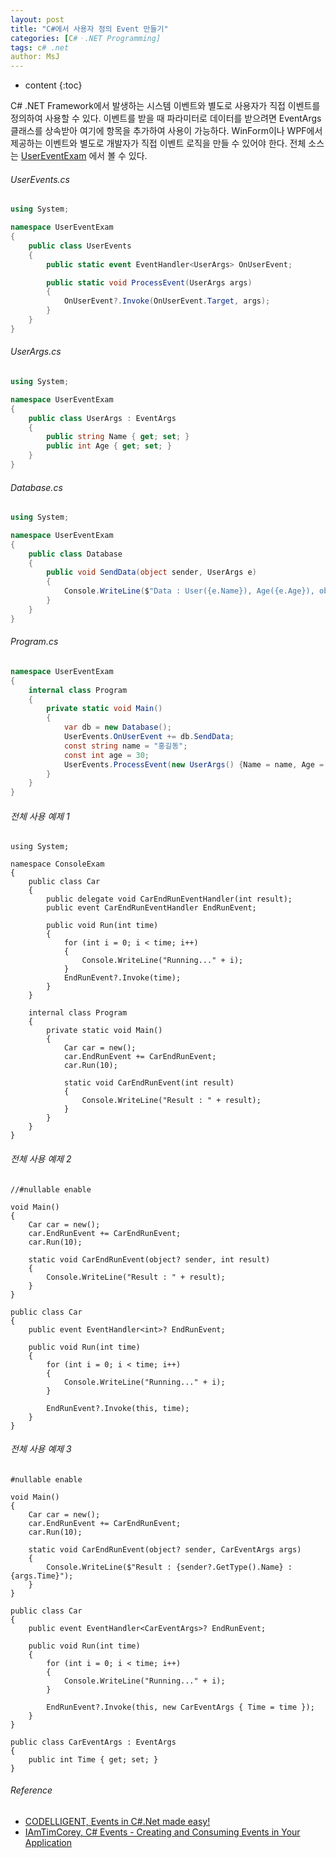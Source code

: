 ```yaml
---
layout: post
title: "C#에서 사용자 정의 Event 만들기"
categories: [C#ㆍ.NET Programming]
tags: c# .net
author: MsJ
---
```


* content
{:toc}

C# .NET Framework에서 발생하는 시스템 이벤트와 별도로 사용자가 직접 이벤트를 정의하여 사용할 수 있다. 이벤트를 받을 때 파라미터로 데이터를 받으려면 EventArgs 클래스를 상속받아 여기에 항목을 추가하여 사용이 가능하다. WinForm이나 WPF에서 제공하는 이벤트와 별도로 개발자가 직접 이벤트 로직을 만들 수 있어야 한다. 전체 소스는 [UserEventExam](https://github.com/DebugJO/HelloWorldSample/tree/master/CSharp/UserEventExam) 에서 볼 수 있다.

###### UserEvents.cs

```cs
using System;

namespace UserEventExam
{
    public class UserEvents
    {
        public static event EventHandler<UserArgs> OnUserEvent;

        public static void ProcessEvent(UserArgs args)
        {
            OnUserEvent?.Invoke(OnUserEvent.Target, args);
        }
    }
}
```





###### UserArgs.cs

```cs
using System;

namespace UserEventExam
{
    public class UserArgs : EventArgs
    {
        public string Name { get; set; }
        public int Age { get; set; }
    }
}
```

###### Database.cs

```cs
using System;

namespace UserEventExam
{
    public class Database
    {
        public void SendData(object sender, UserArgs e)
        {
            Console.WriteLine($"Data : User({e.Name}), Age({e.Age}), object({sender})");
        }
    }
}
```

###### Program.cs

```cs
namespace UserEventExam
{
    internal class Program
    {
        private static void Main()
        {
            var db = new Database();
            UserEvents.OnUserEvent += db.SendData;
            const string name = "홍길동";
            const int age = 30;
            UserEvents.ProcessEvent(new UserArgs() {Name = name, Age = age});
        }
    }
}
```

###### 전체 사용 예제 1

```
using System;

namespace ConsoleExam
{
    public class Car
    {
        public delegate void CarEndRunEventHandler(int result);
        public event CarEndRunEventHandler EndRunEvent;

        public void Run(int time)
        {
            for (int i = 0; i < time; i++)
            {
                Console.WriteLine("Running..." + i);
            }
            EndRunEvent?.Invoke(time);
        }
    }

    internal class Program
    {
        private static void Main()
        {
            Car car = new();
            car.EndRunEvent += CarEndRunEvent;
            car.Run(10);

            static void CarEndRunEvent(int result)
            {
                Console.WriteLine("Result : " + result);
            }
        }
    }
}
```

###### 전체 사용 예제 2

```
//#nullable enable

void Main()
{
	Car car = new();
	car.EndRunEvent += CarEndRunEvent;
	car.Run(10);

	static void CarEndRunEvent(object? sender, int result)
	{
		Console.WriteLine("Result : " + result);
	}
}

public class Car
{
	public event EventHandler<int>? EndRunEvent;

	public void Run(int time)
	{
		for (int i = 0; i < time; i++)
		{
			Console.WriteLine("Running..." + i);
		}

		EndRunEvent?.Invoke(this, time);
	}
}
```

###### 전체 사용 예제 3

```
#nullable enable

void Main()
{
	Car car = new();
	car.EndRunEvent += CarEndRunEvent;
	car.Run(10);

	static void CarEndRunEvent(object? sender, CarEventArgs args)
	{
		Console.WriteLine($"Result : {sender?.GetType().Name} : {args.Time}");
	}
}

public class Car
{
	public event EventHandler<CarEventArgs>? EndRunEvent;

	public void Run(int time)
	{
		for (int i = 0; i < time; i++)
		{
			Console.WriteLine("Running..." + i);
		}

		EndRunEvent?.Invoke(this, new CarEventArgs { Time = time });
	}
}

public class CarEventArgs : EventArgs
{
	public int Time { get; set; }
}
```

###### Reference

* [CODELLIGENT, Events in C#.Net made easy!](https://www.youtube.com/watch?v=841BAFuoXGE)
* [IAmTimCorey, C# Events - Creating and Consuming Events in Your Application](https://www.youtube.com/watch?v=-1cftB9q1kQ)
